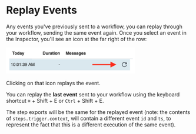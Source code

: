 # Replay Events

Any events you've previously sent to a workflow, you can replay through your workflow, sending the same event again. Once you select an event in the Inspector, you'll see an icon at the far right of the row:

<div>
<img alt="Edit test event" width="350" src="./images/replay.png">
</div>

Clicking on that icon replays the event.

You can replay the **last event** sent to your workflow using the keyboard shortcut `⌘` + Shift + E or `Ctrl` + Shift + E.

The step exports will be the same for the replayed event (note: the contents of `steps.trigger.context`, will contain a different event `id` and `ts`, to represent the fact that this is a different execution of the same event).

<Footer />
